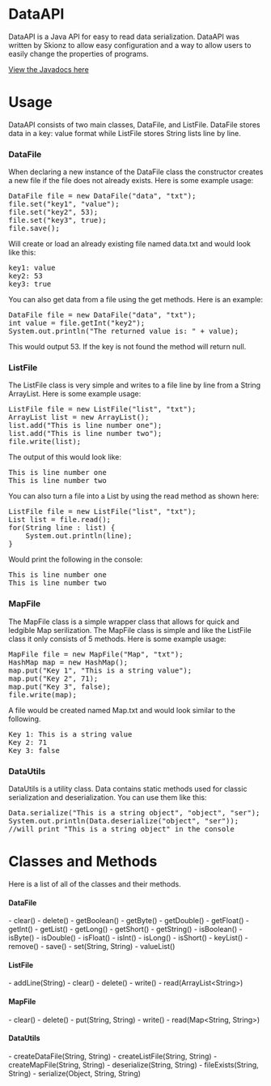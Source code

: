 # DataAPI

DataAPI is a Java API for easy to read data serialization. DataAPI was written by Skionz to allow easy configuration and a way to allow users to easily change the properties of programs.

[View the Javadocs here](http://henry-anderson.github.io/DataAPI/)

Usage
=====
DataAPI consists of two main classes, DataFile, and ListFile. DataFile stores data in a key: value format while ListFile stores String lists line by line.

<h3>DataFile</h3>
When declaring a new instance of the DataFile class the constructor creates a new file if the file does not already exists. Here is some example usage:
<br>
<pre>
DataFile file = new DataFile("data", "txt");
file.set("key1", "value");
file.set("key2", 53);
file.set("key3", true);
file.save();
</pre>
Will create or load an already existing file named data.txt and would look like this:
<pre>
key1: value
key2: 53
key3: true
</pre>

You can also get data from a file using the get methods. Here is an example:

<pre>
DataFile file = new DataFile("data", "txt");
int value = file.getInt("key2");
System.out.println("The returned value is: " + value);
</pre>

This would output 53. If the key is not found the method will return null.
<h3>ListFile</h3>
The ListFile class is very simple and writes to a file line by line from a String ArrayList. Here is some example usage:

<pre>
ListFile file = new ListFile("list", "txt");
ArrayList<String> list = new ArrayList<String>();
list.add("This is line number one");
list.add("This is line number two");
file.write(list);
</pre>

The output of this would look like:
<pre>
This is line number one
This is line number two
</pre>

You can also turn a file into a List<String> by using the read method as shown here:

<pre>
ListFile file = new ListFile("list", "txt");
List<String> list = file.read();
for(String line : list) {
    System.out.println(line);
}
</pre>

Would print the following in the console:
<pre>
This is line number one
This is line number two
</pre>

<h3>MapFile</h3>
The MapFile class is a simple wrapper class that allows for quick and ledgible Map serilization. The MapFile class is simple and like the ListFile class it only consists of 5 methods. Here is some example usage:
<pre>
MapFile file = new MapFile("Map", "txt");
HashMap<String, Object> map = new HashMap<String, Object>();
map.put("Key 1", "This is a string value");
map.put("Key 2", 71);
map.put("Key 3", false);
file.write(map);
</pre>

A file would be created named Map.txt and would look similar to the following.
<pre>
Key 1: This is a string value
Key 2: 71
Key 3: false
</pre>

<h3>DataUtils</h3>
DataUtils is a utility class. Data contains static methods used for classic serialization and deserialization. You can use them like this:

<pre>
Data.serialize("This is a string object", "object", "ser");
System.out.println(Data.deserialize("object", "ser"));
//will print "This is a string object" in the console
</pre>

Classes and Methods
====================
Here is a list of all of the classes and their methods.

<h4>DataFile</h4>
- clear()
- delete()
- getBoolean()
- getByte()
- getDouble()
- getFloat()
- getInt()
- getList()
- getLong()
- getShort()
- getString()
- isBoolean()
- isByte()
- isDouble()
- isFloat()
- isInt()
- isLong()
- isShort()
- keyList()
- remove()
- save()
- set(String, String)
- valueList()

<h4>ListFile</h4>
- addLine(String)
- clear()
- delete()
- write()
- read(ArrayList&lt;String&gt;)

<h4>MapFile</h4>
- clear()
- delete()
- put(String, String)
- write()
- read(Map&lt;String, String&gt;)
 
<h4>DataUtils</h4>
- createDataFile(String, String)
- createListFile(String, String)
- createMapFile(String, String)
- deserialize(String, String)
- fileExists(String, String)
- serialize(Object, String, String)
